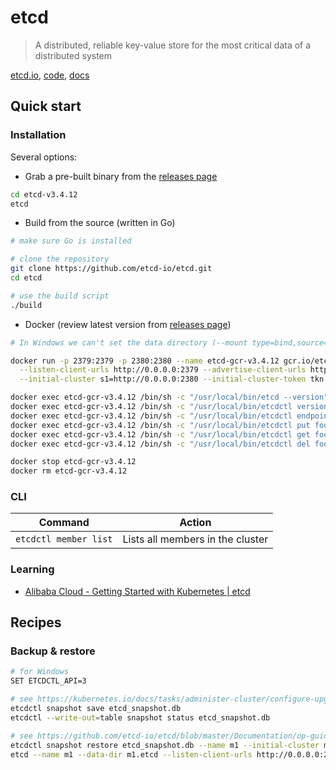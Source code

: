 # etcd

> A distributed, reliable key-value store for the most critical data of a distributed system

[etcd.io](https://etcd.io/), [code](https://github.com/etcd-io/etcd), [docs](https://etcd.io/docs/v3.6/)

## Quick start

### Installation

Several options:

- Grab a pre-built binary from the [releases page](https://github.com/etcd-io/etcd/releases/)

```bash
cd etcd-v3.4.12
etcd
```

- Build from the source (written in Go)

```bash
# make sure Go is installed

# clone the repository
git clone https://github.com/etcd-io/etcd.git
cd etcd

# use the build script
./build
```

- Docker (review latest version from [releases page](https://github.com/etcd-io/etcd/releases/))

```bash
# In Windows we can't set the data directory (--mount type=bind,source=//d/ProgramData/etcd-data.tmp,destination=/etcd-data) because etcd checks folder permissions (700 versus 777), see https://github.com/etcd-io/etcd/blob/release-3.4/pkg/fileutil/fileutil.go

docker run -p 2379:2379 -p 2380:2380 --name etcd-gcr-v3.4.12 gcr.io/etcd-development/etcd:v3.4.12 /usr/local/bin/etcd --name s1 --data-dir /etcd-data \
  --listen-client-urls http://0.0.0.0:2379 --advertise-client-urls http://0.0.0.0:2379 --listen-peer-urls http://0.0.0.0:2380 --initial-advertise-peer-urls http://0.0.0.0:2380 \
  --initial-cluster s1=http://0.0.0.0:2380 --initial-cluster-token tkn --initial-cluster-state new --log-level info --logger zap --log-outputs stderr

docker exec etcd-gcr-v3.4.12 /bin/sh -c "/usr/local/bin/etcd --version"
docker exec etcd-gcr-v3.4.12 /bin/sh -c "/usr/local/bin/etcdctl version"
docker exec etcd-gcr-v3.4.12 /bin/sh -c "/usr/local/bin/etcdctl endpoint health"
docker exec etcd-gcr-v3.4.12 /bin/sh -c "/usr/local/bin/etcdctl put foo bar"
docker exec etcd-gcr-v3.4.12 /bin/sh -c "/usr/local/bin/etcdctl get foo"
docker exec etcd-gcr-v3.4.12 /bin/sh -c "/usr/local/bin/etcdctl del foo"

docker stop etcd-gcr-v3.4.12
docker rm etcd-gcr-v3.4.12
```

### CLI

Command               | Action
----------------------|---------------------------------
`etcdctl member list` | Lists all members in the cluster

### Learning

- [Alibaba Cloud - Getting Started with Kubernetes | etcd](https://medium.com/@Alibaba_Cloud/getting-started-with-kubernetes-etcd-a26cba0b4258)

## Recipes

### Backup & restore

```bash
# for Windows
SET ETCDCTL_API=3

# see https://kubernetes.io/docs/tasks/administer-cluster/configure-upgrade-etcd/
etcdctl snapshot save etcd_snapshot.db
etcdctl --write-out=table snapshot status etcd_snapshot.db

# see https://github.com/etcd-io/etcd/blob/master/Documentation/op-guide/recovery.md#restoring-a-cluster
etcdctl snapshot restore etcd_snapshot.db --name m1 --initial-cluster m1=http://0.0.0.0:2380 --initial-cluster-token etcd-cluster-1 --initial-advertise-peer-urls http://0.0.0.0:2380 # will create m1.etcd folder
etcd --name m1 --data-dir m1.etcd --listen-client-urls http://0.0.0.0:2379 --advertise-client-urls http://0.0.0.0:2379 --listen-peer-urls http://0.0.0.0:2380
```
